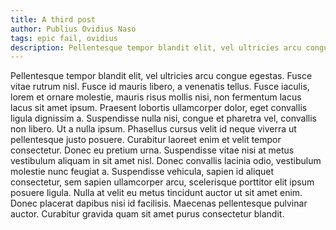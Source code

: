```yaml
---
title: A third post
author: Publius Ovidius Naso
tags: epic fail, ovidius
description: Pellentesque tempor blandit elit, vel ultricies arcu congue egestas.
---
```

Pellentesque tempor blandit elit, vel ultricies arcu congue egestas. Fusce
vitae rutrum nisl. Fusce id mauris libero, a venenatis tellus. Fusce iaculis,
lorem et ornare molestie, mauris risus mollis nisi, non fermentum lacus lacus
sit amet ipsum. Praesent lobortis ullamcorper dolor, eget convallis ligula
dignissim a. Suspendisse nulla nisi, congue et pharetra vel, convallis non
libero. Ut a nulla ipsum. Phasellus cursus velit id neque viverra ut
pellentesque justo posuere. Curabitur laoreet enim et velit tempor consectetur.
Donec eu pretium urna. Suspendisse vitae nisi at metus vestibulum aliquam in
sit amet nisl. Donec convallis lacinia odio, vestibulum molestie nunc feugiat
a. Suspendisse vehicula, sapien id aliquet consectetur, sem sapien ullamcorper
arcu, scelerisque porttitor elit ipsum posuere ligula. Nulla at velit eu metus
tincidunt auctor ut sit amet enim. Donec placerat dapibus nisi id facilisis.
Maecenas pellentesque pulvinar auctor. Curabitur gravida quam sit amet purus
consectetur blandit.

